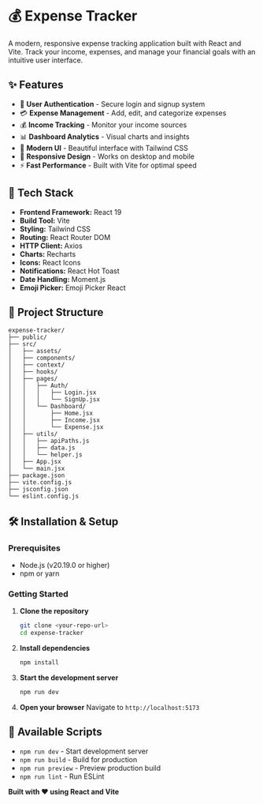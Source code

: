 # 💰 Expense Tracker

A modern, responsive expense tracking application built with React and Vite. Track your income, expenses, and manage your financial goals with an intuitive user interface.

## ✨ Features

- 🔐 **User Authentication** - Secure login and signup system
- 💳 **Expense Management** - Add, edit, and categorize expenses
- 💰 **Income Tracking** - Monitor your income sources
- 📊 **Dashboard Analytics** - Visual charts and insights
- 🎨 **Modern UI** - Beautiful interface with Tailwind CSS
- 📱 **Responsive Design** - Works on desktop and mobile
- ⚡ **Fast Performance** - Built with Vite for optimal speed

## 🚀 Tech Stack

- **Frontend Framework:** React 19
- **Build Tool:** Vite
- **Styling:** Tailwind CSS
- **Routing:** React Router DOM
- **HTTP Client:** Axios
- **Charts:** Recharts
- **Icons:** React Icons
- **Notifications:** React Hot Toast
- **Date Handling:** Moment.js
- **Emoji Picker:** Emoji Picker React

## 📁 Project Structure

```
expense-tracker/
├── public/
├── src/
│   ├── assets/
│   ├── components/
│   ├── context/
│   ├── hooks/
│   ├── pages/
│   │   ├── Auth/
│   │   │   ├── Login.jsx
│   │   │   └── SignUp.jsx
│   │   └── Dashboard/
│   │       ├── Home.jsx
│   │       ├── Income.jsx
│   │       └── Expense.jsx
│   ├── utils/
│   │   ├── apiPaths.js
│   │   ├── data.js
│   │   └── helper.js
│   ├── App.jsx
│   └── main.jsx
├── package.json
├── vite.config.js
├── jsconfig.json
└── eslint.config.js
```

## 🛠️ Installation & Setup

### Prerequisites
- Node.js (v20.19.0 or higher)
- npm or yarn

### Getting Started

1. **Clone the repository**
   ```bash
   git clone <your-repo-url>
   cd expense-tracker
   ```

2. **Install dependencies**
   ```bash
   npm install
   ```

3. **Start the development server**
   ```bash
   npm run dev
   ```

4. **Open your browser**
   Navigate to `http://localhost:5173`

## 📝 Available Scripts

- `npm run dev` - Start development server
- `npm run build` - Build for production
- `npm run preview` - Preview production build
- `npm run lint` - Run ESLint

**Built with ❤️ using React and Vite**
